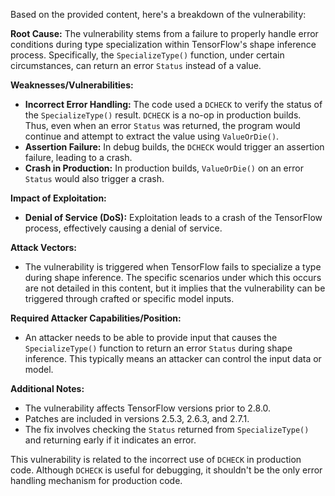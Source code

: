 Based on the provided content, here's a breakdown of the vulnerability:

**Root Cause:**
The vulnerability stems from a failure to properly handle error conditions during type specialization within TensorFlow's shape inference process. Specifically, the `SpecializeType()` function, under certain circumstances, can return an error `Status` instead of a value.

**Weaknesses/Vulnerabilities:**
- **Incorrect Error Handling:** The code used a `DCHECK` to verify the status of the `SpecializeType()` result. `DCHECK` is a no-op in production builds. Thus, even when an error `Status` was returned, the program would continue and attempt to extract the value using `ValueOrDie()`.
- **Assertion Failure:** In debug builds, the `DCHECK` would trigger an assertion failure, leading to a crash.
- **Crash in Production:** In production builds, `ValueOrDie()` on an error `Status` would also trigger a crash.

**Impact of Exploitation:**
- **Denial of Service (DoS):** Exploitation leads to a crash of the TensorFlow process, effectively causing a denial of service.

**Attack Vectors:**
- The vulnerability is triggered when TensorFlow fails to specialize a type during shape inference. The specific scenarios under which this occurs are not detailed in this content, but it implies that the vulnerability can be triggered through crafted or specific model inputs.

**Required Attacker Capabilities/Position:**
- An attacker needs to be able to provide input that causes the `SpecializeType()` function to return an error `Status` during shape inference. This typically means an attacker can control the input data or model.

**Additional Notes:**
- The vulnerability affects TensorFlow versions prior to 2.8.0.
- Patches are included in versions 2.5.3, 2.6.3, and 2.7.1.
- The fix involves checking the `Status` returned from `SpecializeType()` and returning early if it indicates an error.

This vulnerability is related to the incorrect use of `DCHECK` in production code. Although `DCHECK` is useful for debugging, it shouldn't be the only error handling mechanism for production code.